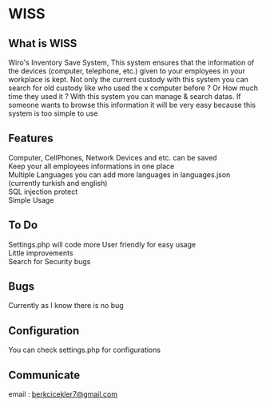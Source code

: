 # WISS

## What is WISS
Wiro's Inventory Save System, This system ensures that the information of the devices (computer, telephone, etc.) given to your employees in your workplace is kept. Not only the current custody with this system you can search for old custody like who used the x computer before ? Or How much time they used it ? With this system you can manage & search datas. If someone wants to browse this information it will be very easy because this system is too simple to use

## Features
Computer, CellPhones, Network Devices and etc. can be saved</br>
Keep your all employees informations in one place</br>
Multiple Languages you can add more languages in languages.json (currently turkish and english)</br>
SQL injection protect</br>
Simple Usage

## To Do
Settings.php will code more User friendly for easy usage</br>
Little improvements</br>
Search for Security bugs

## Bugs
Currently as I know there is no bug

## Configuration
You can check settings.php for configurations

## Communicate
email : berkcicekler7@gmail.com </br>
